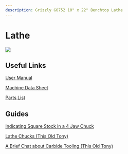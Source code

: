 ```yaml
---
description: Grizzly GO752 10" x 22" Benchtop Lathe
---
```


# Lathe

![](../.gitbook/assets/IMG\_20190827\_192043.jpg)

## Useful Links

[User Manual ](https://drive.google.com/a/rivercitylabs.space/file/d/1NW3wUazLC2XaAQLUS4HTpMSV0BHnNHsF/view?usp=sharing)

[Machine Data Sheet](https://drive.google.com/open?id=1pwmuwi-BoVfaca1pkJiMJaC-k12RQ\_lX)&#x20;

[Parts List](https://drive.google.com/open?id=1gSkSVf52DhdgFJRLMGQ4Qx1\_fKQSGOi0)

## Guides

[Indicating Square Stock in a 4 Jaw Chuck](https://www.youtube.com/watch?v=aA0suYN72SE)

[Lathe Chucks (This Old Tony)](https://www.youtube.com/watch?v=K67bZQSETiE)

[A Brief Chat about Carbide Tooling (This Old Tony)](https://www.youtube.com/watch?v=rsFFWYo8ugw)

